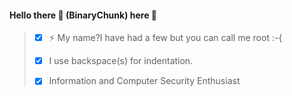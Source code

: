 #### Hello there 👋 (BinaryChunk) here 🤙


> - [x] ⚡ My name?I have had a few but you can call me root :-{
> 
> - [x] I use backspace(s) for indentation.
> 
> - [x] Information and Computer Security Enthusiast

